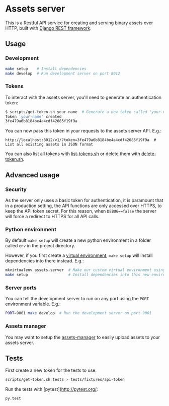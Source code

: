 Assets server
===

This is a Restful API service for creating and serving binary assets over HTTP, built with [Django REST framework](http://www.django-rest-framework.org/).

Usage
---

### Development

``` bash
make setup    # Install dependencies
make develop  # Run development server on port 8012
```

### Tokens

To interact with the assets server, you'll need to generate an authentication token:

``` bash
$ scripts/get-token.sh your-name  # Generate a new token called "your-name"
Token 'your-name' created
3fe479a6b8184be4a4cdf42085f19f9a
```

You can now pass this token in your requests to the assets server API. E.g.:

```
http://localhost:8012/v1/?token=3fe479a6b8184be4a4cdf42085f19f9a  # List all existing assets in JSON format
```

You can also list all tokens with [list-tokens.sh](scripts/list-tokens.sh) or delete them with [delete-token.sh](scripts/delete-token.sh).

Advanced usage
---

### Security

As the server only uses a basic token for authentication, it is paramount that in a production setting, the API functions are only accessed over HTTPS, to keep the API token secret. For this reason, when `DEBUG==false` the server will force a redirect to HTTPS for all API calls.

### Python environment

By default `make setup` will create a new python environment in a folder called `env` in the project directory.

However, if you first create a [virtual environment](http://docs.python-guide.org/en/latest/dev/virtualenvs/), `make setup` will install dependencies into there instead. E.g.:

``` bash
mkvirtualenv assets-server  # Make our custom virtual environment using virtualenvwrapper
make setup                  # Install dependencies into this new environment
```

### Server ports

You can tell the development server to run on any port using the `PORT` environment variable. E.g.:

``` bash
PORT=9001 make develop  # Run the development server on port 9001
```

### Assets manager

You may want to setup the [assets-manager](/ubuntudesign/assets-manager) to easily upload assets to your assets server.

Tests
---

First create a new token for the tests to use:

``` bash
scripts/get-token.sh tests > tests/fixtures/api-token
```

Run the tests with [pytest](http://pytest.org/:

``` bash
py.test
```

